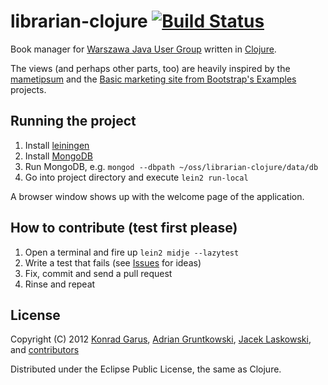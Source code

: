 # librarian-clojure [![Build Status](https://secure.travis-ci.org/jaceklaskowski/librarian-clojure.png)](http://travis-ci.org/jaceklaskowski/librarian-clojure)

Book manager for [Warszawa Java User Group](http://warszawa.jug.pl) written in [Clojure](http://clojure.org).

The views (and perhaps other parts, too) are heavily inspired by the [mametipsum](https://github.com/tvaughan/mametipsum) and the [Basic marketing site from Bootstrap's Examples](http://twitter.github.com/bootstrap/examples/hero.html) projects.

## Running the project

 1. Install [leiningen](https://github.com/technomancy/leiningen)
 2. Install [MongoDB](http://www.mongodb.org/)
 3. Run MongoDB, e.g. `mongod --dbpath ~/oss/librarian-clojure/data/db`
 4. Go into project directory and execute `lein2 run-local`

A browser window shows up with the welcome page of the application.

## How to contribute (test first please)

 1. Open a terminal and fire up `lein2 midje --lazytest`
 2. Write a test that fails (see [Issues](https://github.com/jaceklaskowski/librarian-clojure/issues) for ideas)
 3. Fix, commit and send a pull request
 4. Rinse and repeat

## License

Copyright (C) 2012 [Konrad Garus](https://github.com/konrad-garus), [Adrian Gruntkowski](https://github.com/zoldar), [Jacek Laskowski](https://github.com/jaceklaskowski), and
[contributors](https://github.com/jaceklaskowski/librarian-clojure/graphs/contributors)

Distributed under the Eclipse Public License, the same as Clojure.
